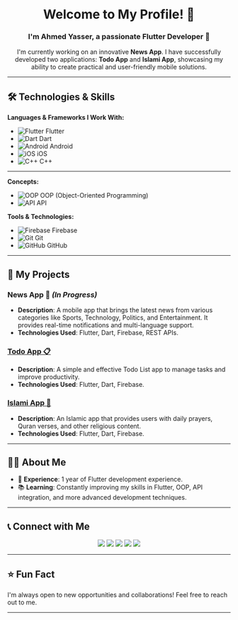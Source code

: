 <h1 align="center">Welcome to My Profile! 🌟</h1>
<h3 align="center">I'm Ahmed Yasser, a passionate Flutter Developer 🚀</h3>

<p align="center">
    I'm currently working on an innovative <b>News App</b>. I have successfully developed two applications: <b>Todo App</b> and <b>Islami App</b>, showcasing my ability to create practical and user-friendly mobile solutions.
</p>

---

## 🛠️ Technologies & Skills

**Languages & Frameworks I Work With:**
- ![Flutter](https://img.icons8.com/ios/50/000000/flutter.png) Flutter
- ![Dart](https://img.icons8.com/ios/50/000000/dart.png) Dart
- ![Android](https://img.icons8.com/color/48/000000/android.png) Android
- ![iOS](https://img.icons8.com/ios/50/000000/ios-logo.png) iOS
- ![C++](https://img.icons8.com/ios/50/000000/c-plus-plus-logo.png) C++

---------
**Concepts:**
 - ![OOP](https://img.icons8.com/ios/50/000000/idea.png) OOP (Object-Oriented Programming)
 - ![API](https://img.icons8.com/ios/50/000000/api.png) API

**Tools & Technologies:**
- ![Firebase](https://img.icons8.com/ios/50/000000/firebase.png) Firebase
- ![Git](https://img.icons8.com/ios/50/000000/git.png) Git
- ![GitHub](https://img.icons8.com/ios/50/000000/github.png) GitHub

---

## 📱 My Projects

### **News App 📰** *(In Progress)*  
- **Description**: A mobile app that brings the latest news from various categories like Sports, Technology, Politics, and Entertainment. It provides real-time notifications and multi-language support.
- **Technologies Used**: Flutter, Dart, Firebase, REST APIs.

### **[Todo App 📋](https://github.com/your-username/Todo-App)**  
- **Description**: A simple and effective Todo List app to manage tasks and improve productivity.  
- **Technologies Used**: Flutter, Dart, Firebase.

### **[Islami App 🕌](https://github.com/your-username/Islami-App)**  
- **Description**: An Islamic app that provides users with daily prayers, Quran verses, and other religious content.  
- **Technologies Used**: Flutter, Dart, Firebase.

---

## 👨‍💻 About Me

- 💼 **Experience**: 1 year of Flutter development experience.    
- 📚 **Learning**: Constantly improving my skills in Flutter, OOP, API integration, and more advanced development techniques.  

---

## 📞 Connect with Me

<p align="center">
    <a href="https://www.linkedin.com/in/ahmed-yasser-913678335/" alt="LinkedIn">
        <img src="https://img.shields.io/badge/-LinkedIn-blue?style=for-the-badge&logo=linkedin" /></a>
    <a href="https://stackoverflow.com/" alt="StackOverflow">
        <img src="https://img.shields.io/badge/-StackOverflow-FE7A16?style=for-the-badge&logo=stack-overflow&logoColor=white" /></a>
    <a href="https://www.instagram.com/a_yasser10/" alt="Instagram">
        <img src="https://img.shields.io/badge/-Instagram-E4405F?style=for-the-badge&logo=instagram&logoColor=white" /></a>
    <a href="https://ahmedyasser.me" alt="Website">
        <img src="https://img.shields.io/badge/-ahmedyasser.me-242424?style=for-the-badge&logo=circle&logoColor=White" /></a>
    <a href="https://wa.me/201010374459" alt="WhatsApp">
        <img src="https://img.shields.io/badge/-WhatsApp-25D366?style=for-the-badge&logo=whatsapp&logoColor=white" /></a>
</p>

---

## ⭐️ Fun Fact
I'm always open to new opportunities and collaborations! Feel free to reach out to me.

---

[banner]: https://via.placeholder.com/1200x400?text=Welcome+to+Ahmed+Yasser's+GitHub
[website]: https://ahmedyasser.me
